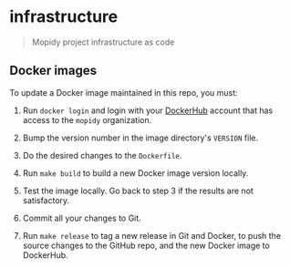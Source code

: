 # infrastructure

> Mopidy project infrastructure as code


## Docker images

To update a Docker image maintained in this repo, you must:

1. Run `docker login` and login with your [DockerHub](https://hub.docker.com/)
   account that has access to the `mopidy` organization.

2. Bump the version number in the image directory's `VERSION` file.

3. Do the desired changes to the `Dockerfile`.

4. Run `make build` to build a new Docker image version locally.

5. Test the image locally. Go back to step 3 if the results are not
   satisfactory.

6. Commit all your changes to Git.

7. Run `make release` to tag a new release in Git and Docker, to push the
   source changes to the GitHub repo, and the new Docker image to DockerHub.

